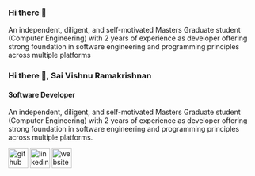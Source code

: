 ### Hi there 👋

An independent, diligent, and self-motivated Masters Graduate student (Computer Engineering) with 2 years of 
experience as developer offering strong foundation in software engineering and programming principles across 
multiple platforms

### Hi there 👋, Sai Vishnu Ramakrishnan
#### Software Developer
An independent, diligent, and self-motivated Masters Graduate student (Computer Engineering) with 2 years of 
experience as developer offering strong foundation in software engineering and programming principles across 
multiple platforms.



[<img src='https://cdn.jsdelivr.net/npm/simple-icons@3.0.1/icons/github.svg' alt='github' height='40'>](https://github.com/https://github.com/SaiVishnuRamakrishnan)  [<img src='https://cdn.jsdelivr.net/npm/simple-icons@3.0.1/icons/linkedin.svg' alt='linkedin' height='40'>](https://www.linkedin.com/in/https://www.linkedin.com/in/saivishnur//)  [<img src='https://cdn.jsdelivr.net/npm/simple-icons@3.0.1/icons/icloud.svg' alt='website' height='40'>](https://saivishnuramakrishnan.github.io/)  

